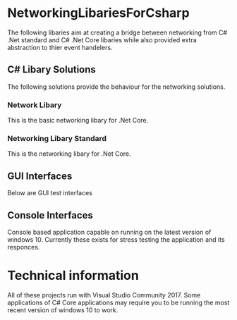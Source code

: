 # NetworkingLibariesForCsharp
The following libaries aim at creating a bridge between networking from C# .Net standard and C# .Net Core libaries while also provided extra abstraction to thier event handelers.

## C# Libary Solutions
The following solutions provide the behaviour for the networking solutions.
### Network Libary
This is the basic networking libary for .Net Core.

### Networking Libary Standard
This is the networking libary for .Net Core.

## GUI Interfaces
Below are GUI test interfaces

## Console Interfaces
Console based application capable on running on the latest version of windows 10. Currently these exists for stress testing the application and its responces.

# Technical information
All of these projects run with Visual Studio Community 2017. Some applications of C# Core applications may require you to be running the most recent version of windows 10 to work.
